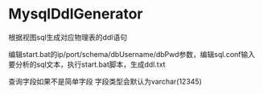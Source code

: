 # MysqlDdlGenerator
根据视图sql生成对应物理表的ddl语句

编辑start.bat的ip/port/schema/dbUsername/dbPwd参数，编辑sql.conf输入要分析的sql文本，执行start.bat脚本，生成ddl.txt

查询字段如果不是简单字段 字段类型会默认为varchar(12345)
